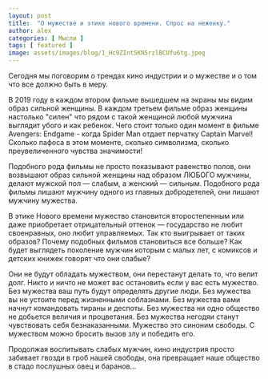 ```yaml
---
layout: post
title:  "О мужестве и этике нового времени. Спрос на неженку."
author: alex
categories: [ Мысли ]
tags: [ featured ]
image: assets/images/blog/1_Hc9ZIntSKN5rzlBCUfu6tg.jpeg
---
```


Сегодня мы поговорим о трендах кино индустрии и о мужестве и о том что все должно быть в меру.

В 2019 году в каждом втором фильме вышедшем на экраны мы видим образ сильной женщины. В каждом третьем фильме образ женщины настолько "силен" что рядом с такой женщиной любой мужчина выглядит убого и как ребенок. Чего стоит только один момент в фильме Avengers: Endgame - когда Spider Man отдает перчатку Captain Marvel! Сколько пафоса в этом моменте, сколько символизма, сколько преувеличенного чувства значимости!

Подобного рода фильмы не просто показывают равенство полов, они возвышают образ сильной женщины над образом ЛЮБОГО мужчины, делают мужской пол — слабым, а женский — сильным. Подобного рода фильмы лишают мужчину одного из главных добродетелей, они лишают мужчину мужества.

В этике Нового времени мужество становится второстепенным или даже приобретает отрицательный оттенок — государство не любит своенравных, оно любит управляемых. Так кто выигрывает от таких образов? Почему подобных фильмов становиться все больше? Как будет выглядеть поколение мужчин которым с малых лет, с комиксов и детских книжек говорят что они слабые?

Они не будут обладать мужеством, они перестанут делать то, что велит долг. Никто и ничто не может вас остановить если у вас есть мужество. Без мужества ваш путь будут определять другие люди. Без мужества вы не устоите перед жизненными соблазнами. Без мужества вами начнут командовать тираны и деспоты. Без мужества ни одно общество не добьется величия и процветания. Без мужества негодяи станут чувствовать себя безнаказанными. Мужество это синоним свободы. С мужеством можно бросить вызов злу и победить его.

Продолжая воспитывать слабых мужчин, кино индустрия просто забивает гвозди в гроб нашей свободы, она превращает наше общество в стадо послушных овец и баранов...
